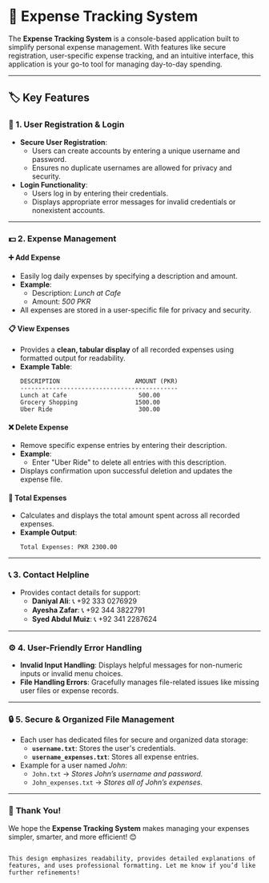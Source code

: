 # 💸 **Expense Tracking System**

The **Expense Tracking System** is a console-based application built to simplify personal expense management. With features like secure registration, user-specific expense tracking, and an intuitive interface, this application is your go-to tool for managing day-to-day spending. 

---

## 🏷️ **Key Features**

### 🔐 1. User Registration & Login
- **Secure User Registration**: 
  - Users can create accounts by entering a unique username and password.
  - Ensures no duplicate usernames are allowed for privacy and security.
- **Login Functionality**: 
  - Users log in by entering their credentials.
  - Displays appropriate error messages for invalid credentials or nonexistent accounts.

---

### 💵 2. Expense Management

#### ➕ **Add Expense**
- Easily log daily expenses by specifying a description and amount.
- **Example**:
  - Description: *Lunch at Cafe*
  - Amount: *500 PKR*
- All expenses are stored in a user-specific file for privacy and security.

#### 📋 **View Expenses**
- Provides a **clean, tabular display** of all recorded expenses using formatted output for readability.
- **Example Table**:
  ```
  DESCRIPTION                     AMOUNT (PKR)
  --------------------------------------------
  Lunch at Cafe                    500.00
  Grocery Shopping                1500.00
  Uber Ride                        300.00
  ```

#### ❌ **Delete Expense**
- Remove specific expense entries by entering their description.
- **Example**:
  - Enter "Uber Ride" to delete all entries with this description.
- Displays confirmation upon successful deletion and updates the expense file.

#### 🧮 **Total Expenses**
- Calculates and displays the total amount spent across all recorded expenses.
- **Example Output**:
  ```
  Total Expenses: PKR 2300.00
  ```

---

### 📞 3. Contact Helpline
- Provides contact details for support:
  - **Daniyal Ali**: 📞 +92 333 0276929
  - **Ayesha Zafar**: 📞 +92 344 3822791
  - **Syed Abdul Muiz**: 📞 +92 341 2287624

---

### ⚙️ 4. User-Friendly Error Handling
- **Invalid Input Handling**: Displays helpful messages for non-numeric inputs or invalid menu choices.
- **File Handling Errors**: Gracefully manages file-related issues like missing user files or expense records.

---

### 🔒 5. Secure & Organized File Management
- Each user has dedicated files for secure and organized data storage:
  - **`username.txt`**: Stores the user's credentials.
  - **`username_expenses.txt`**: Stores all expense entries.
- Example for a user named *John*:
  - `John.txt` → *Stores John’s username and password.*
  - `John_expenses.txt` → *Stores all of John’s expenses.*

---
### 🌟 **Thank You!**
We hope the **Expense Tracking System** makes managing your expenses simpler, smarter, and more efficient! 😊
``` 

This design emphasizes readability, provides detailed explanations of features, and uses professional formatting. Let me know if you’d like further refinements!
